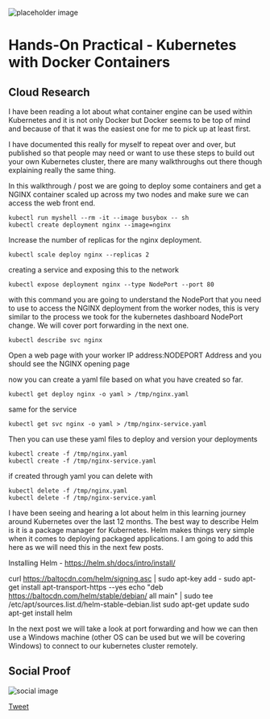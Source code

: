 
![placeholder image](https://kubernetes.io/images/kubernetes-horizontal-color.png)

# Hands-On Practical - Kubernetes with Docker Containers

## Cloud Research

I have been reading a lot about what container engine can be used within Kubernetes and it is not only Docker but Docker seems to be top of mind and because of that it was the easiest one for me to pick up at least first. 


I have documented this really for myself to repeat over and over, but published so that people may need or want to use these steps to build out your own Kubernetes cluster, there are many walkthroughs out there though explaining really the same thing. 

In this walkthrough / post we are going to deploy some containers and get a NGINX container scaled up across my two nodes and make sure we can access the web front end. 

```
kubectl run myshell --rm -it --image busybox -- sh
kubectl create deployment nginx --image=nginx
```
Increase the number of replicas for the nginx deployment. 
```
kubectl scale deploy nginx --replicas 2
```

creating a service and exposing this to the network 
```
kubectl expose deployment nginx --type NodePort --port 80 
```

with this command you are going to understand the NodePort that you need to use to access the NGINX deployment from the worker nodes, this is very similar to the process we took for the kubernetes dashboard NodePort change. We will cover port forwarding in the next one. 

```
kubectl describe svc nginx 
```

Open a web page with your worker IP address:NODEPORT Address and you should see the NGINX opening page

now you can create a yaml file based on what you have created so far. 
```
kubectl get deploy nginx -o yaml > /tmp/nginx.yaml
```

same for the service
```
kubectl get svc nginx -o yaml > /tmp/nginx-service.yaml
```

Then you can use these yaml files to deploy and version your deployments 
```
kubectl create -f /tmp/nginx.yaml 
kubectl create -f /tmp/nginx-service.yaml 
```

if created through yaml you can delete with 
```
kubectl delete -f /tmp/nginx.yaml 
kubectl delete -f /tmp/nginx-service.yaml 
```
I have been seeing and hearing a lot about helm in this learning journey around Kubernetes over the last 12 months. The best way to describe Helm is it is a package manager for Kubernetes. Helm makes things very simple when it comes to deploying packaged applications. I am going to add this here as we will need this in the next few posts. 

Installing Helm - https://helm.sh/docs/intro/install/

curl https://baltocdn.com/helm/signing.asc | sudo apt-key add -
sudo apt-get install apt-transport-https --yes
echo "deb https://baltocdn.com/helm/stable/debian/ all main" | sudo tee /etc/apt/sources.list.d/helm-stable-debian.list
sudo apt-get update
sudo apt-get install helm

In the next post we will take a look at port forwarding and how we can then use a Windows machine (other OS can be used but we will be covering Windows) to connect to our kubernetes cluster remotely. 


## Social Proof

![social image](https://pbs.twimg.com/media/ElPzSFEWkAM28LJ?format=png&name=900x900)

[Tweet](https://twitter.com/MichaelCade1/status/1320666636630765569?s=20)